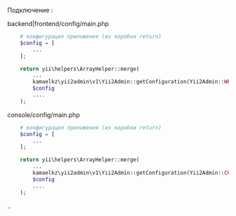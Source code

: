 Подключение :

backend|frontend/config/main.php
```php
    # конфигурация приложения (из коробки return)
    $config = [
        ...
    ];

    return yii\helpers\ArrayHelper::merge(
        ...
        kamaelkz\yii2admin\v1\Yii2Admin::getConfiguration(Yii2Admin::WEB),
        $config
        ....
    );
```

console/config/main.php
```php
    # конфигурация приложения (из коробки return)
    $config = [
        ...
    ];

    return yii\helpers\ArrayHelper::merge(
        ...
        kamaelkz\yii2admin\v1\Yii2Admin::getConfiguration(Yii2Admin::CONSOLE),
        $config
        ....
    );
```
..
